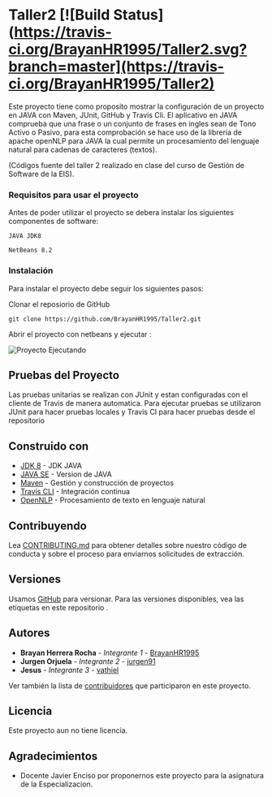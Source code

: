 # Taller2 [![Build Status](https://travis-ci.org/BrayanHR1995/Taller2.svg?branch=master](https://travis-ci.org/BrayanHR1995/Taller2)

Este proyecto tiene como proposito mostrar la configuración de un proyecto en JAVA con Maven, JUnit, GitHub y Travis Cli. El aplicativo en JAVA comprueba que una frase o un conjunto de frases en ingles sean de Tono Activo o Pasivo, para esta comprobación se hace uso de la librería de apache openNLP para JAVA la cual permite un procesamiento del lenguaje natural para cadenas de caracteres (textos). 

(Códigos fuente del taller 2 realizado en clase del curso de Gestión de Software de la EIS).



### Requisitos para usar el proyecto

Antes de poder utilizar el proyecto se debera instalar los siguientes componentes de software:

```
JAVA JDK8
```
```
NetBeans 8.2
```


### Instalación


Para instalar el proyecto debe seguir los siguientes pasos:

Clonar el reposiorio de GitHub

```
git clone https://github.com/BrayanHR1995/Taller2.git
```

Abrir el proyecto con netbeans y ejecutar :




![Proyecto Ejecutando](https://image.ibb.co/j8nbLJ/Captura.jpg)


## Pruebas del Proyecto

Las pruebas unitarias se realizan con JUnit y estan configuradas con el cliente de Travis de manera automatica.
Para ejecutar pruebas se utilizaron JUnit para hacer pruebas locales y Travis CI para hacer pruebas desde el repositorio




## Construido con

* [JDK 8](http://www.oracle.com/technetwork/java/javase/downloads/jdk8-downloads-2133151.html) - JDK JAVA
* [JAVA SE](http://www.oracle.com/technetwork/es/java/javase/downloads/index.html) - Version de JAVA
* [Maven](https://maven.apache.org/) - Gestión y construcción de proyectos
* [Travis CLI](https://travis-ci.org) - Integración continua
* [OpenNLP](https://opennlp.apache.org/) - Procesamiento de texto en lenguaje natural


## Contribuyendo

Lea [CONTRIBUTING.md]() para obtener detalles sobre nuestro código de conducta y sobre el proceso para enviarnos solicitudes de extracción.


## Versiones

Usamos [GitHub](https://github.com/) para versionar. Para las versiones disponibles, vea las etiquetas en este repositorio .


## Autores

* **Brayan Herrera Rocha** - *Integrante 1* - [BrayanHR1995](https://github.com/BrayanHR1995)
* **Jurgen Orjuela** - *Integrante 2* - [jurgen91](https://github.com/jurgen91)
* **Jesus** - *Integrante 3* - [vathiel](https://github.com/vathiel)

Ver también la lista de [contribuidores](https://github.com/BrayanHR1995/Taller2/graphs/contributors) que participaron en este proyecto.


## Licencia

Este proyecto aun no tiene licencia.


## Agradecimientos

* Docente Javier Enciso por proponernos este proyecto para la asignatura de la Especializacion.
